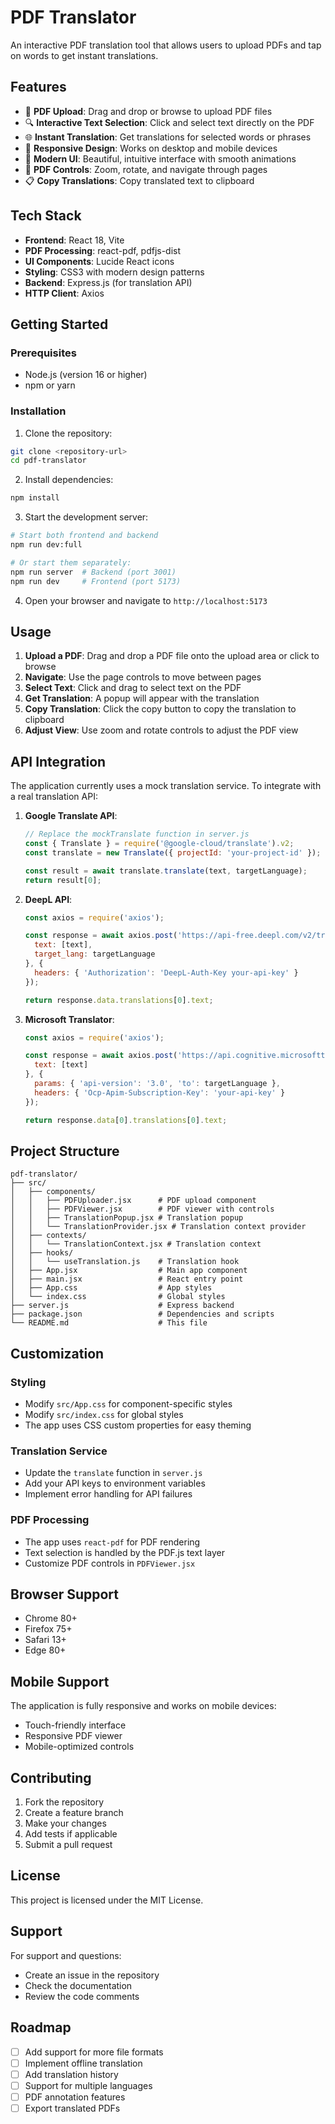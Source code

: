 # PDF Translator

An interactive PDF translation tool that allows users to upload PDFs and tap on words to get instant translations.

## Features

- 📄 **PDF Upload**: Drag and drop or browse to upload PDF files
- 🔍 **Interactive Text Selection**: Click and select text directly on the PDF
- 🌐 **Instant Translation**: Get translations for selected words or phrases
- 📱 **Responsive Design**: Works on desktop and mobile devices
- 🎨 **Modern UI**: Beautiful, intuitive interface with smooth animations
- 🔧 **PDF Controls**: Zoom, rotate, and navigate through pages
- 📋 **Copy Translations**: Copy translated text to clipboard

## Tech Stack

- **Frontend**: React 18, Vite
- **PDF Processing**: react-pdf, pdfjs-dist
- **UI Components**: Lucide React icons
- **Styling**: CSS3 with modern design patterns
- **Backend**: Express.js (for translation API)
- **HTTP Client**: Axios

## Getting Started

### Prerequisites

- Node.js (version 16 or higher)
- npm or yarn

### Installation

1. Clone the repository:
```bash
git clone <repository-url>
cd pdf-translator
```

2. Install dependencies:
```bash
npm install
```

3. Start the development server:
```bash
# Start both frontend and backend
npm run dev:full

# Or start them separately:
npm run server  # Backend (port 3001)
npm run dev     # Frontend (port 5173)
```

4. Open your browser and navigate to `http://localhost:5173`

## Usage

1. **Upload a PDF**: Drag and drop a PDF file onto the upload area or click to browse
2. **Navigate**: Use the page controls to move between pages
3. **Select Text**: Click and drag to select text on the PDF
4. **Get Translation**: A popup will appear with the translation
5. **Copy Translation**: Click the copy button to copy the translation to clipboard
6. **Adjust View**: Use zoom and rotate controls to adjust the PDF view

## API Integration

The application currently uses a mock translation service. To integrate with a real translation API:

1. **Google Translate API**:
   ```javascript
   // Replace the mockTranslate function in server.js
   const { Translate } = require('@google-cloud/translate').v2;
   const translate = new Translate({ projectId: 'your-project-id' });
   
   const result = await translate.translate(text, targetLanguage);
   return result[0];
   ```

2. **DeepL API**:
   ```javascript
   const axios = require('axios');
   
   const response = await axios.post('https://api-free.deepl.com/v2/translate', {
     text: [text],
     target_lang: targetLanguage
   }, {
     headers: { 'Authorization': 'DeepL-Auth-Key your-api-key' }
   });
   
   return response.data.translations[0].text;
   ```

3. **Microsoft Translator**:
   ```javascript
   const axios = require('axios');
   
   const response = await axios.post('https://api.cognitive.microsofttranslator.com/translate', {
     text: [text]
   }, {
     params: { 'api-version': '3.0', 'to': targetLanguage },
     headers: { 'Ocp-Apim-Subscription-Key': 'your-api-key' }
   });
   
   return response.data[0].translations[0].text;
   ```

## Project Structure

```
pdf-translator/
├── src/
│   ├── components/
│   │   ├── PDFUploader.jsx      # PDF upload component
│   │   ├── PDFViewer.jsx        # PDF viewer with controls
│   │   ├── TranslationPopup.jsx # Translation popup
│   │   └── TranslationProvider.jsx # Translation context provider
│   ├── contexts/
│   │   └── TranslationContext.jsx # Translation context
│   ├── hooks/
│   │   └── useTranslation.js    # Translation hook
│   ├── App.jsx                  # Main app component
│   ├── main.jsx                 # React entry point
│   ├── App.css                  # App styles
│   └── index.css                # Global styles
├── server.js                    # Express backend
├── package.json                 # Dependencies and scripts
└── README.md                    # This file
```

## Customization

### Styling
- Modify `src/App.css` for component-specific styles
- Modify `src/index.css` for global styles
- The app uses CSS custom properties for easy theming

### Translation Service
- Update the `translate` function in `server.js`
- Add your API keys to environment variables
- Implement error handling for API failures

### PDF Processing
- The app uses `react-pdf` for PDF rendering
- Text selection is handled by the PDF.js text layer
- Customize PDF controls in `PDFViewer.jsx`

## Browser Support

- Chrome 80+
- Firefox 75+
- Safari 13+
- Edge 80+

## Mobile Support

The application is fully responsive and works on mobile devices:
- Touch-friendly interface
- Responsive PDF viewer
- Mobile-optimized controls

## Contributing

1. Fork the repository
2. Create a feature branch
3. Make your changes
4. Add tests if applicable
5. Submit a pull request

## License

This project is licensed under the MIT License.

## Support

For support and questions:
- Create an issue in the repository
- Check the documentation
- Review the code comments

## Roadmap

- [ ] Add support for more file formats
- [ ] Implement offline translation
- [ ] Add translation history
- [ ] Support for multiple languages
- [ ] PDF annotation features
- [ ] Export translated PDFs
